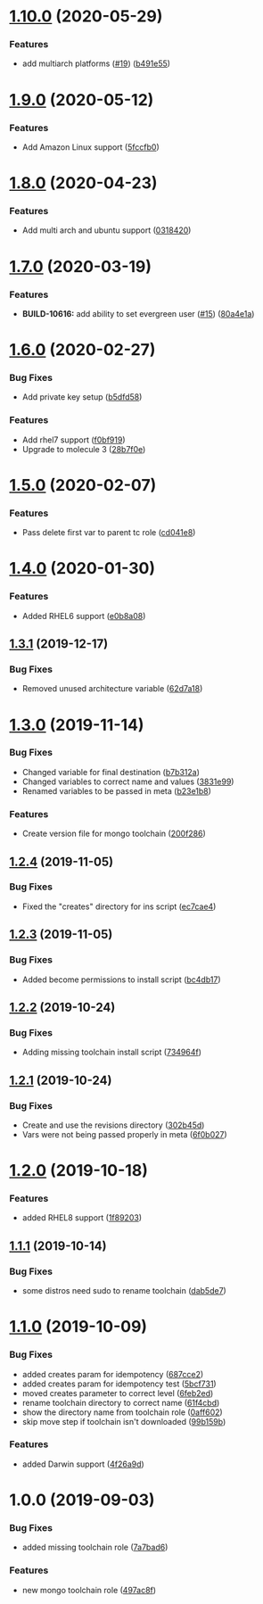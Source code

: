 # [1.10.0](https://github.com/mongodb-ansible-roles/ansible-role-mongo-toolchain/compare/v1.9.0...v1.10.0) (2020-05-29)


### Features

* add multiarch platforms ([#19](https://github.com/mongodb-ansible-roles/ansible-role-mongo-toolchain/issues/19)) ([b491e55](https://github.com/mongodb-ansible-roles/ansible-role-mongo-toolchain/commit/b491e55e691da7e45c58fdfc7f564278e3eb458b))

# [1.9.0](https://github.com/mongodb-ansible-roles/ansible-role-mongo-toolchain/compare/v1.8.0...v1.9.0) (2020-05-12)


### Features

* Add Amazon Linux support ([5fccfb0](https://github.com/mongodb-ansible-roles/ansible-role-mongo-toolchain/commit/5fccfb08d20d8e48c2c9c13a3c9b386d6eeb2007))

# [1.8.0](https://github.com/mongodb-ansible-roles/ansible-role-mongo-toolchain/compare/v1.7.0...v1.8.0) (2020-04-23)


### Features

* Add multi arch and ubuntu support ([0318420](https://github.com/mongodb-ansible-roles/ansible-role-mongo-toolchain/commit/0318420c3d33a0a9b00de98fccfe32f90eeee234))

# [1.7.0](https://github.com/mongodb-ansible-roles/ansible-role-mongo-toolchain/compare/v1.6.0...v1.7.0) (2020-03-19)


### Features

* **BUILD-10616:** add ability to set evergreen user ([#15](https://github.com/mongodb-ansible-roles/ansible-role-mongo-toolchain/issues/15)) ([80a4e1a](https://github.com/mongodb-ansible-roles/ansible-role-mongo-toolchain/commit/80a4e1ab781c929612a31c520fb12e85fa7b66e2))

# [1.6.0](https://github.com/mongodb-ansible-roles/ansible-role-mongo-toolchain/compare/v1.5.0...v1.6.0) (2020-02-27)


### Bug Fixes

* Add private key setup ([b5dfd58](https://github.com/mongodb-ansible-roles/ansible-role-mongo-toolchain/commit/b5dfd5821fee4566073f9a7a5de1a6fbd9fd9488))


### Features

* Add rhel7 support ([f0bf919](https://github.com/mongodb-ansible-roles/ansible-role-mongo-toolchain/commit/f0bf919150dbf483917b09c96035fe5012928467))
* Upgrade to molecule 3 ([28b7f0e](https://github.com/mongodb-ansible-roles/ansible-role-mongo-toolchain/commit/28b7f0e9ed295e67eb478664fc3527d9e08d9444))

# [1.5.0](https://github.com/mongodb-ansible-roles/ansible-role-mongo-toolchain/compare/v1.4.0...v1.5.0) (2020-02-07)


### Features

* Pass delete first var to parent tc role ([cd041e8](https://github.com/mongodb-ansible-roles/ansible-role-mongo-toolchain/commit/cd041e8545f86302d13a4366659c70dbc26bba88))

# [1.4.0](https://github.com/mongodb-ansible-roles/ansible-role-mongo-toolchain/compare/v1.3.1...v1.4.0) (2020-01-30)


### Features

* Added RHEL6 support ([e0b8a08](https://github.com/mongodb-ansible-roles/ansible-role-mongo-toolchain/commit/e0b8a084f74e850a057e48d092cfb4fd52878416))

## [1.3.1](https://github.com/mongodb-ansible-roles/ansible-role-mongo-toolchain/compare/v1.3.0...v1.3.1) (2019-12-17)


### Bug Fixes

* Removed unused architecture variable ([62d7a18](https://github.com/mongodb-ansible-roles/ansible-role-mongo-toolchain/commit/62d7a18f2d00116977860cdf370e92dee7a96ad8))

# [1.3.0](https://github.com/mongodb-ansible-roles/ansible-role-mongo-toolchain/compare/v1.2.4...v1.3.0) (2019-11-14)


### Bug Fixes

* Changed variable for final destination ([b7b312a](https://github.com/mongodb-ansible-roles/ansible-role-mongo-toolchain/commit/b7b312aaeeb73da9f961af2948374c89db5d6165))
* Changed variables to correct name and values ([3831e99](https://github.com/mongodb-ansible-roles/ansible-role-mongo-toolchain/commit/3831e996f640e64c66bafaf794547d79feec7852))
* Renamed variables to be passed in meta ([b23e1b8](https://github.com/mongodb-ansible-roles/ansible-role-mongo-toolchain/commit/b23e1b87258504b1c2bebe8f4f6b7249f483f27b))


### Features

* Create version file for mongo toolchain ([200f286](https://github.com/mongodb-ansible-roles/ansible-role-mongo-toolchain/commit/200f2866df91d5a8e279549336704665a373e258))

## [1.2.4](https://github.com/mongodb-ansible-roles/ansible-role-mongo-toolchain/compare/v1.2.3...v1.2.4) (2019-11-05)


### Bug Fixes

* Fixed the "creates" directory for ins script ([ec7cae4](https://github.com/mongodb-ansible-roles/ansible-role-mongo-toolchain/commit/ec7cae4b36f3566b57e66a51e7c8354cf3a766f0))

## [1.2.3](https://github.com/mongodb-ansible-roles/ansible-role-mongo-toolchain/compare/v1.2.2...v1.2.3) (2019-11-05)


### Bug Fixes

* Added become permissions to install script ([bc4db17](https://github.com/mongodb-ansible-roles/ansible-role-mongo-toolchain/commit/bc4db17f03cb3846477c3378543e4eb1326ba416))

## [1.2.2](https://github.com/mongodb-ansible-roles/ansible-role-mongo-toolchain/compare/v1.2.1...v1.2.2) (2019-10-24)


### Bug Fixes

* Adding missing toolchain install script ([734964f](https://github.com/mongodb-ansible-roles/ansible-role-mongo-toolchain/commit/734964fd4a5ded6a7075229974fd6bd6d540a06f))

## [1.2.1](https://github.com/mongodb-ansible-roles/ansible-role-mongo-toolchain/compare/v1.2.0...v1.2.1) (2019-10-24)


### Bug Fixes

* Create and use the revisions directory ([302b45d](https://github.com/mongodb-ansible-roles/ansible-role-mongo-toolchain/commit/302b45d7f07cc9cc4145c2aad9b89ec3bfbfb820))
* Vars were not being passed properly in meta ([6f0b027](https://github.com/mongodb-ansible-roles/ansible-role-mongo-toolchain/commit/6f0b0275f183b6c2848ad12968e7bee29886a2e3))

# [1.2.0](https://github.com/mongodb-ansible-roles/ansible-role-mongo-toolchain/compare/v1.1.1...v1.2.0) (2019-10-18)


### Features

* added RHEL8 support ([1f89203](https://github.com/mongodb-ansible-roles/ansible-role-mongo-toolchain/commit/1f892039df134ce1a9013f8573665d1c2a6b3c1c))

## [1.1.1](https://github.com/mongodb-ansible-roles/ansible-role-mongo-toolchain/compare/v1.1.0...v1.1.1) (2019-10-14)


### Bug Fixes

* some distros need sudo to rename toolchain ([dab5de7](https://github.com/mongodb-ansible-roles/ansible-role-mongo-toolchain/commit/dab5de79af8367938ecc9281c1bf5417e4e20e07))

# [1.1.0](https://github.com/mongodb-ansible-roles/ansible-role-mongo-toolchain/compare/v1.0.0...v1.1.0) (2019-10-09)


### Bug Fixes

* added creates param for idempotency ([687cce2](https://github.com/mongodb-ansible-roles/ansible-role-mongo-toolchain/commit/687cce24febcc76cd00c1d10bb1337889ebb0d03))
* added creates param for idempotency test ([5bcf731](https://github.com/mongodb-ansible-roles/ansible-role-mongo-toolchain/commit/5bcf7318e210ff4c668e0461635cfced5a009805))
* moved creates parameter to correct level ([6feb2ed](https://github.com/mongodb-ansible-roles/ansible-role-mongo-toolchain/commit/6feb2ed5fbc6be07bd75b112e2f055f8bf75a087))
* rename toolchain directory to correct name ([61f4cbd](https://github.com/mongodb-ansible-roles/ansible-role-mongo-toolchain/commit/61f4cbd313550dd41f4cd3b1c915bfeb4d580e7b))
* show the directory name from toolchain role ([0aff602](https://github.com/mongodb-ansible-roles/ansible-role-mongo-toolchain/commit/0aff6028bd3133a7d478e6cbd1174c85f1128f4c))
* skip move step if toolchain isn't downloaded ([99b159b](https://github.com/mongodb-ansible-roles/ansible-role-mongo-toolchain/commit/99b159b9116fd91f52dd1a311a79ac03245795ae))


### Features

* added Darwin support ([4f26a9d](https://github.com/mongodb-ansible-roles/ansible-role-mongo-toolchain/commit/4f26a9d7c0d312cb15a43ab566de92370acb578e))

# 1.0.0 (2019-09-03)


### Bug Fixes

* added missing toolchain role ([7a7bad6](https://github.com/mongodb-ansible-roles/ansible-role-mongo-toolchain/commit/7a7bad6))


### Features

* new mongo toolchain role ([497ac8f](https://github.com/mongodb-ansible-roles/ansible-role-mongo-toolchain/commit/497ac8f))

